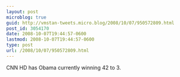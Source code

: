 ```yaml
---
layout: post
microblog: true
guid: http://vmstan-tweets.micro.blog/2008/10/07/950572809.html
post_id: 3054170
date: 2008-10-07T19:44:57-0600
lastmod: 2008-10-07T19:44:57-0600
type: post
url: /2008/10/07/950572809.html
---
```

CNN HD has Obama currently winning 42 to 3.
